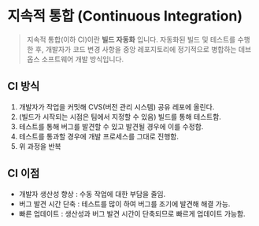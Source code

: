 # 지속적 통합 (Continuous Integration)

> 지속적 통합(이하 CI)이란 __빌드 자동화__ 입니다. 자동화된 빌드 및 테스트를 수행한 후, 개발자가 코드 변경 사항을 중앙 레포지토리에 정기적으로 병합하는 데브옵스 소프트웨어 개발 방식입니다.

## CI 방식

1. 개발자가 작업을 커밋해 CVS(버전 관리 시스템) 공유 레포에 올린다.
2. (빌드가 시작되는 시점은 팀에서 지정할 수 있음) 빌드를 통해 테스트함.
3. 테스트를 통해 버그를 발견할 수 있고 발견될 경우에 이를 수정함.
4. 테스트를 통과할 경우에 개발 프로세스를 그대로 진행함.
5. 위 과정을 반복

## CI 이점

- 개발자 생산성 향상 : 수동 작업에 대한 부담을 줄임.
- 버그 발견 시간 단축 : 테스트를 많이 하여 버그를 조기에 발견해 해결 가능.
- 빠른 업데이트 : 생산성과 버그 발견 시간이 단축되므로 빠르게 업데이트 가능함.